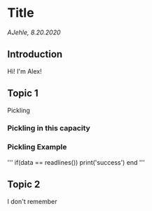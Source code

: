 # Title
*AJehle, 8.20.2020*

## Introduction
Hi! I'm Alex!

## Topic 1
Pickling

### Pickling in this capacity
### Pickling Example

'''
if(data == readlines())
  print('success')
end
'''

## Topic 2
I don't remember
